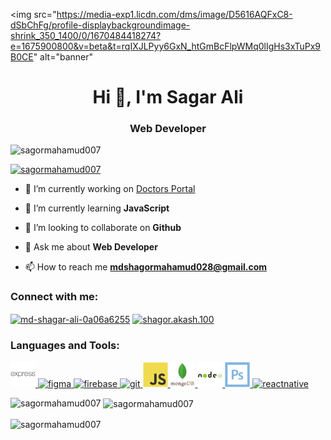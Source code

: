 <img src="https://media-exp1.licdn.com/dms/image/D5616AQFxC8-dSbChFg/profile-displaybackgroundimage-shrink_350_1400/0/1670484418274?e=1675900800&v=beta&t=rqIXJLPyy6GxN_htGmBcFlpWMq0lIgHs3xTuPx9B0CE" alt="banner"

<h1 align="center">Hi 👋, I'm Sagar Ali</h1>
<h3 align="center">Web Developer</h3>

<p align="left"> <img src="" alt="sagormahamud007" /> </p>

<p align="left"> <a href="https://github.com/ryo-ma/github-profile-trophy"><img src="https://github-profile-trophy.vercel.app/?username=sagormahamud007" alt="sagormahamud007" /></a> </p>

- 🔭 I’m currently working on [Doctors Portal](https://github.com/sagormahamud007/Doctors-portal)

- 🌱 I’m currently learning **JavaScript**

- 👯 I’m looking to collaborate on **Github**

- 💬 Ask me about **Web Developer**

- 📫 How to reach me **mdshagormahamud028@gmail.com**

<h3 align="left">Connect with me:</h3>
<p align="left">
<a href="https://linkedin.com/in/md-shagar-ali-0a06a6255" target="blank"><img align="center" src="https://raw.githubusercontent.com/rahuldkjain/github-profile-readme-generator/master/src/images/icons/Social/linked-in-alt.svg" alt="md-shagar-ali-0a06a6255" height="30" width="40" /></a>
<a href="https://fb.com/shagor.akash.100" target="blank"><img align="center" src="https://raw.githubusercontent.com/rahuldkjain/github-profile-readme-generator/master/src/images/icons/Social/facebook.svg" alt="shagor.akash.100" height="30" width="40" /></a>
</p>

<h3 align="left">Languages and Tools:</h3>
<p align="left"> <a href="https://expressjs.com" target="_blank" rel="noreferrer"> <img src="https://raw.githubusercontent.com/devicons/devicon/master/icons/express/express-original-wordmark.svg" alt="express" width="40" height="40"/> </a> <a href="https://www.figma.com/" target="_blank" rel="noreferrer"> <img src="https://www.vectorlogo.zone/logos/figma/figma-icon.svg" alt="figma" width="40" height="40"/> </a> <a href="https://firebase.google.com/" target="_blank" rel="noreferrer"> <img src="https://www.vectorlogo.zone/logos/firebase/firebase-icon.svg" alt="firebase" width="40" height="40"/> </a> <a href="https://git-scm.com/" target="_blank" rel="noreferrer"> <img src="https://www.vectorlogo.zone/logos/git-scm/git-scm-icon.svg" alt="git" width="40" height="40"/> </a> <a href="https://developer.mozilla.org/en-US/docs/Web/JavaScript" target="_blank" rel="noreferrer"> <img src="https://raw.githubusercontent.com/devicons/devicon/master/icons/javascript/javascript-original.svg" alt="javascript" width="40" height="40"/> </a> <a href="https://www.mongodb.com/" target="_blank" rel="noreferrer"> <img src="https://raw.githubusercontent.com/devicons/devicon/master/icons/mongodb/mongodb-original-wordmark.svg" alt="mongodb" width="40" height="40"/> </a> <a href="https://nodejs.org" target="_blank" rel="noreferrer"> <img src="https://raw.githubusercontent.com/devicons/devicon/master/icons/nodejs/nodejs-original-wordmark.svg" alt="nodejs" width="40" height="40"/> </a> <a href="https://www.photoshop.com/en" target="_blank" rel="noreferrer"> <img src="https://raw.githubusercontent.com/devicons/devicon/master/icons/photoshop/photoshop-line.svg" alt="photoshop" width="40" height="40"/> </a> <a href="https://reactnative.dev/" target="_blank" rel="noreferrer"> <img src="https://reactnative.dev/img/header_logo.svg" alt="reactnative" width="40" height="40"/> </a> </p>

<p><img align="left" src="https://github-readme-stats.vercel.app/api/top-langs?username=sagormahamud007&show_icons=true&locale=en&layout=compact" alt="sagormahamud007" /></p>

<p>&nbsp;<img align="center" src="https://github-readme-stats.vercel.app/api?username=sagormahamud007&show_icons=true&locale=en" alt="sagormahamud007" /></p>

<p><img align="center" src="https://github-readme-streak-stats.herokuapp.com/?user=sagormahamud007&" alt="sagormahamud007" /></p>
